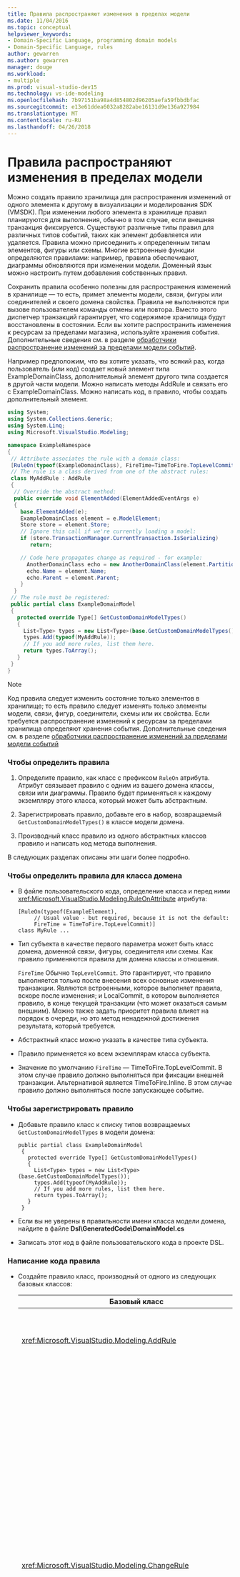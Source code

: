 ```yaml
---
title: Правила распространяют изменения в пределах модели
ms.date: 11/04/2016
ms.topic: conceptual
helpviewer_keywords:
- Domain-Specific Language, programming domain models
- Domain-Specific Language, rules
author: gewarren
ms.author: gewarren
manager: douge
ms.workload:
- multiple
ms.prod: visual-studio-dev15
ms.technology: vs-ide-modeling
ms.openlocfilehash: 7b97151ba98a4d854802d96205aefa59fbbdbfac
ms.sourcegitcommit: e13e61ddea6032a8282abe16131d9e136a927984
ms.translationtype: MT
ms.contentlocale: ru-RU
ms.lasthandoff: 04/26/2018
---
```

# <a name="rules-propagate-changes-within-the-model"></a>Правила распространяют изменения в пределах модели
Можно создать правило хранилища для распространения изменений от одного элемента к другому в визуализации и моделирования SDK (VMSDK). При изменении любого элемента в хранилище правил планируются для выполнения, обычно в том случае, если внешняя транзакция фиксируется. Существуют различные типы правил для различных типов событий, таких как элемент добавляется или удаляется. Правила можно присоединить к определенным типам элементов, фигуры или схемы. Многие встроенные функции определяются правилами: например, правила обеспечивают, диаграммы обновляются при изменении модели. Доменный язык можно настроить путем добавления собственных правил.

 Сохранить правила особенно полезны для распространения изменений в хранилище — то есть, примет элементы модели, связи, фигуры или соединителей и своего домена свойства. Правила не выполняются при вызове пользователем команды отмены или повтора. Вместо этого диспетчер транзакций гарантирует, что содержимое хранилища будут восстановлены в состоянии. Если вы хотите распространить изменения к ресурсам за пределами магазина, используйте хранения события. Дополнительные сведения см. в разделе [обработчики распространение изменений за пределами модели событий](../modeling/event-handlers-propagate-changes-outside-the-model.md).

 Например предположим, что вы хотите указать, что всякий раз, когда пользователь (или код) создает новый элемент типа ExampleDomainClass, дополнительный элемент другого типа создается в другой части модели. Можно написать методы AddRule и связать его с ExampleDomainClass. Можно написать код, в правило, чтобы создать дополнительный элемент.

```csharp
using System;
using System.Collections.Generic;
using System.Linq;
using Microsoft.VisualStudio.Modeling;

namespace ExampleNamespace
{
 // Attribute associates the rule with a domain class:
 [RuleOn(typeof(ExampleDomainClass), FireTime=TimeToFire.TopLevelCommit)]
 // The rule is a class derived from one of the abstract rules:
 class MyAddRule : AddRule
 {
  // Override the abstract method:
  public override void ElementAdded(ElementAddedEventArgs e)
  {
    base.ElementAdded(e);
    ExampleDomainClass element = e.ModelElement;
    Store store = element.Store;
    // Ignore this call if we're currently loading a model:
    if (store.TransactionManager.CurrentTransaction.IsSerializing)
       return;

    // Code here propagates change as required - for example:
      AnotherDomainClass echo = new AnotherDomainClass(element.Partition);
      echo.Name = element.Name;
      echo.Parent = element.Parent;
    }
  }
 // The rule must be registered:
 public partial class ExampleDomainModel
 {
   protected override Type[] GetCustomDomainModelTypes()
   {
     List<Type> types = new List<Type>(base.GetCustomDomainModelTypes());
     types.Add(typeof(MyAddRule));
     // If you add more rules, list them here.
     return types.ToArray();
   }
 }
}

```

> [!NOTE]
>  Код правила следует изменить состояние только элементов в хранилище; то есть правило следует изменять только элементы модели, связи, фигур, соединители, схемы или их свойства. Если требуется распространение изменений к ресурсам за пределами хранилища определяют хранения события. Дополнительные сведения см. в разделе [обработчики распространение изменений за пределами модели событий](../modeling/event-handlers-propagate-changes-outside-the-model.md)

### <a name="to-define-a-rule"></a>Чтобы определить правила

1.  Определите правило, как класс с префиксом `RuleOn` атрибута. Атрибут связывает правило с одним из вашего домена классы, связи или диаграммы. Правило будет применяться к каждому экземпляру этого класса, который может быть абстрактным.

2.  Зарегистрировать правило, добавьте его в набор, возвращаемый `GetCustomDomainModelTypes()` в классе модели домена.

3.  Производный класс правило из одного абстрактных классов правило и написать код метода выполнения.

 В следующих разделах описаны эти шаги более подробно.

### <a name="to-define-a-rule-on-a-domain-class"></a>Чтобы определить правила для класса домена

-   В файле пользовательского кода, определение класса и перед ними <xref:Microsoft.VisualStudio.Modeling.RuleOnAttribute> атрибута:

    ```
    [RuleOn(typeof(ExampleElement),
         // Usual value - but required, because it is not the default:
         FireTime = TimeToFire.TopLevelCommit)]
    class MyRule ...

    ```

-   Тип субъекта в качестве первого параметра может быть класс домена, доменной связи, фигуры, соединителя или схемы. Как правило применяются правила для домена классы и отношения.

     `FireTime` Обычно `TopLevelCommit`. Это гарантирует, что правило выполняется только после внесения всех основные изменения транзакции. Являются встроенными, которое выполняет правила, вскоре после изменения; и LocalCommit, в котором выполняется правило, в конце текущей транзакции (что может оказаться самым внешним). Можно также задать приоритет правила влияет на порядок в очереди, но это метод ненадежной достижения результата, который требуется.

-   Абстрактный класс можно указать в качестве типа субъекта.

-   Правило применяется ко всем экземплярам класса субъекта.

-   Значение по умолчанию `FireTime` — TimeToFire.TopLevelCommit. В этом случае правило должно выполняться при фиксации внешней транзакции. Альтернативой является TimeToFire.Inline. В этом случае правило должно выполняться после запускающее событие.

### <a name="to-register-the-rule"></a>Чтобы зарегистрировать правило

-   Добавьте правило класс к списку типов возвращаемых `GetCustomDomainModelTypes` в модели домена:

    ```
    public partial class ExampleDomainModel
     {
       protected override Type[] GetCustomDomainModelTypes()
       {
         List<Type> types = new List<Type>(base.GetCustomDomainModelTypes());
         types.Add(typeof(MyAddRule));
         // If you add more rules, list them here.
         return types.ToArray();
       }
     }

    ```

-   Если вы не уверены в правильности имени класса модели домена, найдите в файле **Dsl\GeneratedCode\DomainModel.cs**

-   Записать этот код в файле пользовательского кода в проекте DSL.

### <a name="to-write-the-code-of-the-rule"></a>Написание кода правила

-   Создайте правило класс, производный от одного из следующих базовых классов:

    |Базовый класс|Триггер|
    |----------------|-------------|
    |<xref:Microsoft.VisualStudio.Modeling.AddRule>|Добавлен элемент, ссылку или фигуры.<br /><br /> Используется для обнаружения новых связей, помимо новые элементы.|
    |<xref:Microsoft.VisualStudio.Modeling.ChangeRule>|При изменении значения свойства домена. Аргумент метода содержит старое и новое значения.<br /><br /> Для фигур-это правило срабатывает при встроенной `AbsoluteBounds` изменения свойств, при перемещении фигуры.<br /><br /> Во многих случаях он является более удобным для переопределения `OnValueChanged` или `OnValueChanging` в обработчике свойство. Эти методы вызываются непосредственно перед и после изменения. В отличие от этого правила обычно выполняется в конце транзакции. Дополнительные сведения см. в разделе [обработчики изменений значений свойств домена](../modeling/domain-property-value-change-handlers.md). **Примечание:** это правило не срабатывает при создании или удалении ссылки. Вместо этого запись `AddRule` и `DeleteRule` для доменной связи.|
    |<xref:Microsoft.VisualStudio.Modeling.DeletingRule>|Запускается при элемента или связи — для удаления. Свойство ModelElement.IsDeleting имеет значение true, до конца транзакции.|
    |<xref:Microsoft.VisualStudio.Modeling.DeleteRule>|Выполняется при удалении элемента или связи. Правило выполняется после выполнены другие правила, включая DeletingRules. ModelElement.IsDeleting имеет значение false, а ModelElement.IsDeleted имеет значение true. Чтобы разрешить последующие отмены, элемент фактически не удаляется из памяти, но он удаляется из Store.ElementDirectory.|
    |<xref:Microsoft.VisualStudio.Modeling.MoveRule>|Элемент перемещается из секции одного хранилища в другое.<br /><br /> (Обратите внимание, что это не связано с графический положения фигуры).|
    |<xref:Microsoft.VisualStudio.Modeling.RolePlayerChangeRule>|Это правило применяется только к отношений между доменами. Он срабатывает, если явно назначить элемента модели на любом конце ссылки.|
    |<xref:Microsoft.VisualStudio.Modeling.RolePlayerPositionChangeRule>|Запускается, когда порядок ссылок на статью или из элемента изменяется с помощью методов MoveBefore или MoveToIndex связи.|
    |<xref:Microsoft.VisualStudio.Modeling.TransactionBeginningRule>|Выполняется при создании транзакции.|
    |<xref:Microsoft.VisualStudio.Modeling.TransactionCommittingRule>|Выполняется, когда транзакция будет зафиксирована.|
    |<xref:Microsoft.VisualStudio.Modeling.TransactionRollingBackRule>|Выполнен, когда будет выполнен откат транзакции.|

-   Каждый класс имеет метод, который можно переопределить. Тип `override` в классе для его обнаружения. Параметр этого метода определяет элемент, которое необходимо изменить.

 Обратите внимание на следующие аспекты правила:

1.  Набор изменений в транзакции может привести к запуску много правил. Как правило правила выполняются при фиксации внешней транзакции. Они выполняются в неопределенном порядке.

2.  Правило всегда выполняется внутри транзакции. Таким образом не нужно создать новую транзакцию для внесения изменений.

3.  Правила не выполняются, когда производится откат транзакции, или при выполнении операций отмены или повтора. Эти операции сбросить все содержимое хранилища в предыдущее состояние. Таким образом Если правило изменяет состояние любых данных за пределы хранилища, он может не Имейте в synchronism с хранилищем содержимого. Чтобы обновить состояние за пределы хранилища, лучше использовать события. Дополнительные сведения см. в разделе [обработчики распространение изменений за пределами модели событий](../modeling/event-handlers-propagate-changes-outside-the-model.md).

4.  Некоторые правила, выполняются при загрузке модели из файла. Чтобы определить, является ли загрузки и сохранения в данный момент, используйте `store.TransactionManager.CurrentTransaction.IsSerializing`.

5.  Если правила создается несколько триггеров правило, они будут добавлены в конец списка срабатывание и будет выполняться до завершения транзакции. DeletedRules выполняются после всех остальных. Одно правило можно запускать несколько раз в транзакции, один раз для каждого изменения.

6.  Для передачи информации в и из правил, можно хранить данные в `TransactionContext`. Это просто словарь, который поддерживается во время транзакции. Он удаляется после завершения транзакции. Аргументы события в каждом правиле обеспечить доступ к нему. Помните, что правила не выполняются в определенном порядке.

7.  Использовать правила после учета другие альтернативные элементы. Например если вы хотите обновить при изменении значения свойства, рассмотрите возможность использования вычисляемого свойства. Если вы хотите ограничить размер или расположение фигуры, используйте `BoundsRule`. Если необходимо реагировать на изменение значения свойства, добавьте `OnValueChanged` обработчика к свойству. Дополнительные сведения см. в разделе [распространение изменений и реагирование на](../modeling/responding-to-and-propagating-changes.md).

## <a name="example"></a>Пример
 В следующем примере обновляется свойство при создании экземпляра доменной связи для связи двух элементов. Правило будет применяться не только в том случае, когда пользователь создает ссылку на схему, а также если программный код создает ссылку.

 Чтобы протестировать этот пример, создайте DSL, с помощью шаблона решения задач потока и вставьте следующий код в файл в проект Dsl. Построить и запустить решение и открыть образец файла в проекте отладка. Нарисуйте связь комментария между фигуры комментария и элемент потока. Изменения текста в комментарий к отчету последнего элемента, его для подключения.

 На практике обычно пишете DeleteRule для каждого методы AddRule.

```
using System;
using System.Collections.Generic;
using System.Linq;
using System.Text;
using Microsoft.VisualStudio.Modeling;

namespace Company.TaskRuleExample
{

  [RuleOn(typeof(CommentReferencesSubjects))]
  public class RoleRule : AddRule
  {

    public override void ElementAdded(ElementAddedEventArgs e)
    {
      base.ElementAdded(e);
      CommentReferencesSubjects link = e.ModelElement as CommentReferencesSubjects;
      Comment comment = link.Comment;
      FlowElement subject = link.Subject;
      Transaction current = link.Store.TransactionManager.CurrentTransaction;
      // Don't want to run when we're just loading from file:
      if (current.IsSerializing) return;
      comment.Text = "Flow has " + subject.FlowTo.Count + " outgoing connections";
    }

  }

  public partial class TaskRuleExampleDomainModel
  {
    protected override Type[] GetCustomDomainModelTypes()
    {
      List<Type> types = new List<Type>(base.GetCustomDomainModelTypes());
      types.Add(typeof(RoleRule));
      return types.ToArray();
    }
  }

}

```

## <a name="see-also"></a>См. также

- [Обработчики событий распространяют изменения за пределы модели](../modeling/event-handlers-propagate-changes-outside-the-model.md)
- [Класс BoundsRules ограничивает расположение и размеры фигур](../modeling/boundsrules-constrain-shape-location-and-size.md)